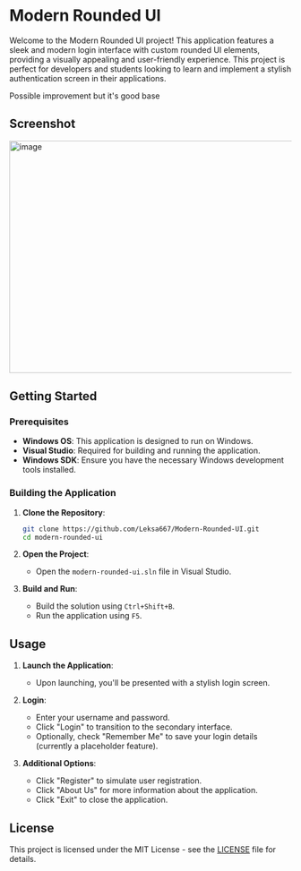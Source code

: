 # Modern Rounded UI

Welcome to the Modern Rounded UI project! This application features a sleek and modern login interface with custom rounded UI elements, providing a visually appealing and user-friendly experience.
This project is perfect for developers and students looking to learn and implement a stylish authentication screen in their applications.

Possible improvement but it's good base


## Screenshot

<img width="520" height="415" alt="image" src="https://github.com/user-attachments/assets/fc953cb3-969e-4872-aaaa-2cd95673789e" />


## Getting Started

### Prerequisites

- **Windows OS**: This application is designed to run on Windows.
- **Visual Studio**: Required for building and running the application.
- **Windows SDK**: Ensure you have the necessary Windows development tools installed.

### Building the Application

1. **Clone the Repository**:
    ```sh
    git clone https://github.com/Leksa667/Modern-Rounded-UI.git
    cd modern-rounded-ui
    ```

2. **Open the Project**:
    - Open the `modern-rounded-ui.sln` file in Visual Studio.

3. **Build and Run**:
    - Build the solution using `Ctrl+Shift+B`.
    - Run the application using `F5`.

## Usage

1. **Launch the Application**:
    - Upon launching, you'll be presented with a stylish login screen.

2. **Login**:
    - Enter your username and password.
    - Click "Login" to transition to the secondary interface.
    - Optionally, check "Remember Me" to save your login details (currently a placeholder feature).

3. **Additional Options**:
    - Click "Register" to simulate user registration.
    - Click "About Us" for more information about the application.
    - Click "Exit" to close the application.

## License

This project is licensed under the MIT License - see the [LICENSE](LICENSE) file for details.
